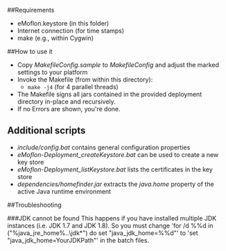 ##Requirements
- eMoflon.keystore (in this folder)
- Internet connection (for time stamps)
- make (e.g., within Cygwin)

##How to use it

- Copy *MakefileConfig.sample* to *MakefileConfig* and adjust the marked settings to your platform
- Invoke the Makefile (from within this directory):
    - ```make -j4``` (for 4 parallel threads)
- The Makefile signs all jars contained in the provided deployment directory in-place and recursively.
- If no Errors are shown, you're done.

## Additional scripts
- *include/config.bat* contains general configuration properties
- *eMoflon-Deployment_createKeystore.bat* can be used to create a new key store
- *eMoflon-Deployment_listKeystore.bat* lists the certificates in the key store
- *dependencies/homefinder.jar* extracts the *java.home* property of the active Java runtime environment

##Troubleshooting

###JDK cannot be found
This happens if you have installed multiple JDK instances (i.e. JDK 1.7 and JDK 1.8).
So you must change 'for /d %%d in ("%java_jre_home%\..\jdk*") do set "java_jdk_home=%%d"' to 'set "java_jdk_home=YourJDKPath"' in the batch files. 
